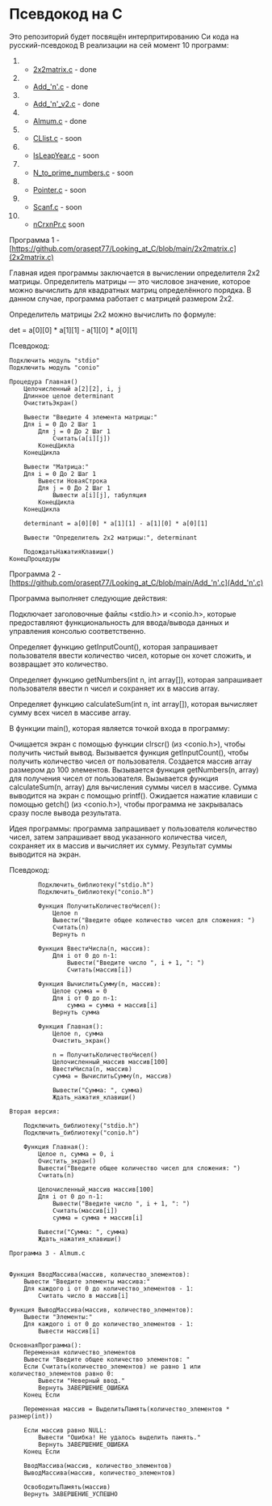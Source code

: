 # Псевдокод на С

Это репозиторий будет посвящён интерпритированию Си кода на русский-псевдокод 
В реализации на сей момент 10 программ:

1. - [2x2matrix.c](https://github.com/orasept77/Looking_at_C/blob/main/2x2matrix.c) - done
2. - [Add_'n'.c](https://github.com/orasept77/Looking_at_C/blob/main/Add_'n'.c) - done
3. - [Add_'n'_v2.c](https://github.com/orasept77/Looking_at_C/blob/main/Add_'n'_v2.c) - done
4. - [Almum.c](https://github.com/orasept77/Looking_at_C/blob/main/Almum.c) - done
5. - [CLlist.c](https://github.com/orasept77/Looking_at_C/blob/main/CLlist.c) - soon
6. - [IsLeapYear.c](https://github.com/orasept77/Looking_at_C/blob/main/IsLeapYear.c) - soon
7. - [N_to_prime_numbers.c](https://github.com/orasept77/Looking_at_C/blob/main/N_to_prime_numbers.c) - soon
8. - [Pointer.c](https://github.com/orasept77/Looking_at_C/blob/main/Pointer.c) - soon
9. - [Scanf.c](https://github.com/orasept77/Looking_at_C/blob/main/Scanf.c) - soon
10. - [nCrxnPr.c](https://github.com/orasept77/Looking_at_C/blob/main/nCr%C3%97nPr.c) soon 

Программа 1 - [https://github.com/orasept77/Looking_at_C/blob/main/2x2matrix.c](2x2matrix.c)

Главная идея программы заключается в вычислении определителя 2x2 матрицы. Определитель матрицы — это числовое значение, которое можно вычислить для квадратных матриц определённого порядка. В данном случае, программа работает с матрицей размером 2x2.

Определитель матрицы 2x2 можно вычислить по формуле:

det = a[0][0] * a[1][1] - a[1][0] * a[0][1] 

Псевдокод:

    Подключить модуль "stdio"
    Подключить модуль "conio"
    
    Процедура Главная()
        Целочисленный a[2][2], i, j
        Длинное целое determinant
        ОчиститьЭкран()
    
        Вывести "Введите 4 элемента матрицы:"
        Для i = 0 До 2 Шаг 1
            Для j = 0 До 2 Шаг 1
                Считать(a[i][j])
            КонецЦикла
        КонецЦикла
    
        Вывести "Матрица:"
        Для i = 0 До 2 Шаг 1
            Вывести НоваяСтрока
            Для j = 0 До 2 Шаг 1
                Вывести a[i][j], табуляция
            КонецЦикла
        КонецЦикла
    
        determinant = a[0][0] * a[1][1] - a[1][0] * a[0][1]
    
        Вывести "Определитель 2x2 матрицы:", determinant
    
        ПодождатьНажатияКлавиши()
    КонецПроцедуры



Программа 2 - [https://github.com/orasept77/Looking_at_C/blob/main/Add_'n'.c](Add_'n'.c)

Программа выполняет следующие действия:

Подключает заголовочные файлы <stdio.h> и <conio.h>, которые предоставляют функциональность для ввода/вывода данных и управления консолью соответственно.

Определяет функцию getInputCount(), которая запрашивает пользователя ввести количество чисел, которые он хочет сложить, и возвращает это количество.

Определяет функцию getNumbers(int n, int array[]), которая запрашивает пользователя ввести n чисел и сохраняет их в массив array.

Определяет функцию calculateSum(int n, int array[]), которая вычисляет сумму всех чисел в массиве array.

В функции main(), которая является точкой входа в программу:

Очищается экран с помощью функции clrscr() (из <conio.h>), чтобы получить чистый вывод.
Вызывается функция getInputCount(), чтобы получить количество чисел от пользователя.
Создается массив array размером до 100 элементов.
Вызывается функция getNumbers(n, array) для получения чисел от пользователя.
Вызывается функция calculateSum(n, array) для вычисления суммы чисел в массиве.
Сумма выводится на экран с помощью printf().
Ожидается нажатие клавиши с помощью getch() (из <conio.h>), чтобы программа не закрывалась сразу после вывода результата.

Идея программы: программа запрашивает у пользователя количество чисел, затем запрашивает ввод указанного количества чисел, сохраняет их в массив и вычисляет их сумму. Результат суммы выводится на экран.

Псевдокод:
        
            Подключить_библиотеку("stdio.h")
            Подключить_библиотеку("conio.h")
            
            Функция ПолучитьКоличествоЧисел():
                Целое n
                Вывести("Введите общее количество чисел для сложения: ")
                Считать(n)
                Вернуть n
            
            Функция ВвестиЧисла(n, массив):
                Для i от 0 до n-1:
                    Вывести("Введите число ", i + 1, ": ")
                    Считать(массив[i])
            
            Функция ВычислитьСумму(n, массив):
                Целое сумма = 0
                Для i от 0 до n-1:
                    сумма = сумма + массив[i]
                Вернуть сумма
            
            Функция Главная():
                Целое n, сумма
                Очистить_экран()
            
                n = ПолучитьКоличествоЧисел()
                Целочисленный_массив массив[100]
                ВвестиЧисла(n, массив)
                сумма = ВычислитьСумму(n, массив)
            
                Вывести("Сумма: ", сумма)
                Ждать_нажатия_клавиши()
    
    Вторая версия:
        
        Подключить_библиотеку("stdio.h")
        Подключить_библиотеку("conio.h")
        
        Функция Главная():
            Целое n, сумма = 0, i
            Очистить_экран()
            Вывести("Введите общее количество чисел для сложения: ")
            Считать(n)
        
            Целочисленный_массив массив[100]
            Для i от 0 до n-1:
                Вывести("Введите число ", i + 1, ": ")
                Считать(массив[i])
                сумма = сумма + массив[i]
        
            Вывести("Сумма: ", сумма)
            Ждать_нажатия_клавиши()
    
    Программа 3 - Almum.c
    
    
    Функция ВводМассива(массив, количество_элементов):
        Вывести "Введите элементы массива:"
        Для каждого i от 0 до количество_элементов - 1:
            Считать число в массив[i]
    
    Функция ВыводМассива(массив, количество_элементов):
        Вывести "Элементы:"
        Для каждого i от 0 до количество_элементов - 1:
            Вывести массив[i]
    
    ОсновнаяПрограмма():
        Переменная количество_элементов
        Вывести "Введите общее количество элементов: "
        Если Считать(количество_элементов) не равно 1 или количество_элементов равно 0:
            Вывести "Неверный ввод."
            Вернуть ЗАВЕРШЕНИЕ_ОШИБКА
        Конец Если
        
        Переменная массив = ВыделитьПамять(количество_элементов * размер(int))
    
        Если массив равно NULL:
            Вывести "Ошибка! Не удалось выделить память."
            Вернуть ЗАВЕРШЕНИЕ_ОШИБКА
        Конец Если
    
        ВводМассива(массив, количество_элементов)
        ВыводМассива(массив, количество_элементов)
    
        ОсвободитьПамять(массив)
        Вернуть ЗАВЕРШЕНИЕ_УСПЕШНО
